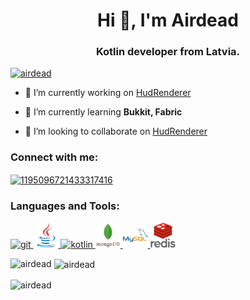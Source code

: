 <h1 align="center">Hi 👋, I'm Airdead</h1>
<h3 align="center">Kotlin developer from Latvia.</h3>

<p align="left"> <a href="https://github.com/ryo-ma/github-profile-trophy"><img src="https://github-profile-trophy.vercel.app/?username=airdead" alt="airdead" /></a> </p>

- 🔭 I’m currently working on [HudRenderer](https://github.com/AirDead/HudRenderer)

- 🌱 I’m currently learning **Bukkit, Fabric**

- 👯 I’m looking to collaborate on [HudRenderer](https://github.com/AirDead/HudRenderer)

<h3 align="left">Connect with me:</h3>
<p align="left">
<a href="" target="blank"><img align="center" src="https://raw.githubusercontent.com/rahuldkjain/github-profile-readme-generator/master/src/images/icons/Social/discord.svg" alt="1195096721433317416" height="30" width="40" /></a>
</p>

<h3 align="left">Languages and Tools:</h3>
<p align="left"> <a href="https://git-scm.com/" target="_blank" rel="noreferrer"> <img src="https://www.vectorlogo.zone/logos/git-scm/git-scm-icon.svg" alt="git" width="40" height="40"/> </a> <a href="https://www.java.com" target="_blank" rel="noreferrer"> <img src="https://raw.githubusercontent.com/devicons/devicon/master/icons/java/java-original.svg" alt="java" width="40" height="40"/> </a> <a href="https://kotlinlang.org" target="_blank" rel="noreferrer"> <img src="https://www.vectorlogo.zone/logos/kotlinlang/kotlinlang-icon.svg" alt="kotlin" width="40" height="40"/> </a> <a href="https://www.mongodb.com/" target="_blank" rel="noreferrer"> <img src="https://raw.githubusercontent.com/devicons/devicon/master/icons/mongodb/mongodb-original-wordmark.svg" alt="mongodb" width="40" height="40"/> </a> <a href="https://www.mysql.com/" target="_blank" rel="noreferrer"> <img src="https://raw.githubusercontent.com/devicons/devicon/master/icons/mysql/mysql-original-wordmark.svg" alt="mysql" width="40" height="40"/> </a> <a href="https://redis.io" target="_blank" rel="noreferrer"> <img src="https://raw.githubusercontent.com/devicons/devicon/master/icons/redis/redis-original-wordmark.svg" alt="redis" width="40" height="40"/> </a> </p>

<p><img align="left" src="https://github-readme-stats.vercel.app/api/top-langs?username=airdead&show_icons=true&theme=dark&locale=en&layout=compact" alt="airdead" /></p>

<p>&nbsp;<img align="center" src="https://github-readme-stats.vercel.app/api?username=airdead&show_icons=true&theme=dark&locale=en" alt="airdead" /></p>

<p><img align="center" src="https://github-readme-streak-stats.herokuapp.com/?user=airdead&" alt="airdead" /></p>
